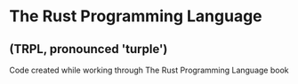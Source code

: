 # The Rust Programming Language
## (TRPL, pronounced 'turple')
Code created while working through The Rust Programming Language book
